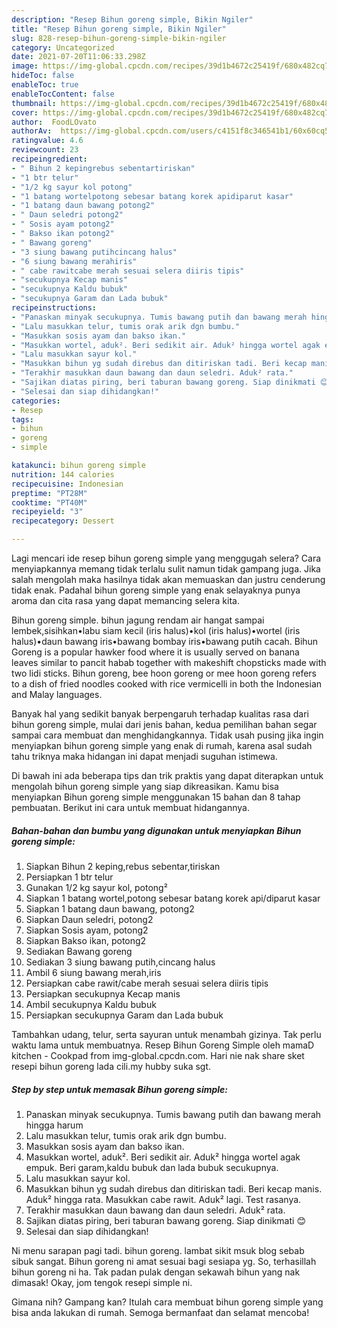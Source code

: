 ```yaml
---
description: "Resep Bihun goreng simple, Bikin Ngiler"
title: "Resep Bihun goreng simple, Bikin Ngiler"
slug: 828-resep-bihun-goreng-simple-bikin-ngiler
category: Uncategorized
date: 2021-07-20T11:06:33.298Z
image: https://img-global.cpcdn.com/recipes/39d1b4672c25419f/680x482cq70/bihun-goreng-simple-foto-resep-utama.jpg
hideToc: false
enableToc: true
enableTocContent: false
thumbnail: https://img-global.cpcdn.com/recipes/39d1b4672c25419f/680x482cq70/bihun-goreng-simple-foto-resep-utama.jpg
cover: https://img-global.cpcdn.com/recipes/39d1b4672c25419f/680x482cq70/bihun-goreng-simple-foto-resep-utama.jpg
author:  FoodLOvato
authorAv:  https://img-global.cpcdn.com/users/c4151f8c346541b1/60x60cq50/avatar.jpg
ratingvalue: 4.6
reviewcount: 23
recipeingredient:
- " Bihun 2 kepingrebus sebentartiriskan"
- "1 btr telur"
- "1/2 kg sayur kol potong"
- "1 batang wortelpotong sebesar batang korek apidiparut kasar"
- "1 batang daun bawang potong2"
- " Daun seledri potong2"
- " Sosis ayam potong2"
- " Bakso ikan potong2"
- " Bawang goreng"
- "3 siung bawang putihcincang halus"
- "6 siung bawang merahiris"
- " cabe rawitcabe merah sesuai selera diiris tipis"
- "secukupnya Kecap manis"
- "secukupnya Kaldu bubuk"
- "secukupnya Garam dan Lada bubuk"
recipeinstructions:
- "Panaskan minyak secukupnya. Tumis bawang putih dan bawang merah hingga harum"
- "Lalu masukkan telur, tumis orak arik dgn bumbu."
- "Masukkan sosis ayam dan bakso ikan."
- "Masukkan wortel, aduk². Beri sedikit air. Aduk² hingga wortel agak empuk. Beri garam,kaldu bubuk dan lada bubuk secukupnya."
- "Lalu masukkan sayur kol."
- "Masukkan bihun yg sudah direbus dan ditiriskan tadi. Beri kecap manis. Aduk² hingga rata. Masukkan cabe rawit. Aduk² lagi. Test rasanya."
- "Terakhir masukkan daun bawang dan daun seledri. Aduk² rata."
- "Sajikan diatas piring, beri taburan bawang goreng. Siap dinikmati 😊"
- "Selesai dan siap dihidangkan!"
categories:
- Resep
tags:
- bihun
- goreng
- simple

katakunci: bihun goreng simple 
nutrition: 144 calories
recipecuisine: Indonesian
preptime: "PT28M"
cooktime: "PT40M"
recipeyield: "3"
recipecategory: Dessert

---
```



Lagi mencari ide resep bihun goreng simple yang menggugah selera? Cara menyiapkannya memang tidak terlalu sulit namun tidak gampang juga. Jika salah mengolah maka hasilnya tidak akan memuaskan dan justru cenderung tidak enak. Padahal bihun goreng simple yang enak selayaknya punya aroma dan cita rasa yang dapat memancing selera kita.


Bihun goreng simple. bihun jagung rendam air hangat sampai lembek,sisihkan•labu siam kecil (iris halus)•kol (iris halus)•wortel (iris halus)•daun bawang iris•bawang bombay iris•bawang putih cacah. Bihun Goreng is a popular hawker food where it is usually served on banana leaves similar to pancit habab together with makeshift chopsticks made with two lidi sticks. Bihun goreng, bee hoon goreng or mee hoon goreng refers to a dish of fried noodles cooked with rice vermicelli in both the Indonesian and Malay languages.

Banyak hal yang sedikit banyak berpengaruh terhadap kualitas rasa dari bihun goreng simple, mulai dari jenis bahan, kedua pemilihan bahan segar sampai cara membuat dan menghidangkannya. Tidak usah pusing jika ingin menyiapkan bihun goreng simple yang enak di rumah, karena asal sudah tahu triknya maka hidangan ini dapat menjadi suguhan istimewa.


Di bawah ini ada beberapa tips dan trik praktis yang dapat diterapkan untuk mengolah bihun goreng simple yang siap dikreasikan. Kamu bisa menyiapkan Bihun goreng simple menggunakan 15 bahan dan 8 tahap pembuatan. Berikut ini cara untuk membuat hidangannya.

<!--inarticleads1-->

##### Bahan-bahan dan bumbu yang digunakan untuk menyiapkan Bihun goreng simple:

1. Siapkan  Bihun 2 keping,rebus sebentar,tiriskan
1. Persiapkan 1 btr telur
1. Gunakan 1/2 kg sayur kol, potong²
1. Siapkan 1 batang wortel,potong sebesar batang korek api/diparut kasar
1. Siapkan 1 batang daun bawang, potong2
1. Siapkan  Daun seledri, potong2
1. Siapkan  Sosis ayam, potong2
1. Siapkan  Bakso ikan, potong2
1. Sediakan  Bawang goreng
1. Sediakan 3 siung bawang putih,cincang halus
1. Ambil 6 siung bawang merah,iris
1. Persiapkan  cabe rawit/cabe merah sesuai selera diiris tipis
1. Persiapkan secukupnya Kecap manis
1. Ambil secukupnya Kaldu bubuk
1. Persiapkan secukupnya Garam dan Lada bubuk


Tambahkan udang, telur, serta sayuran untuk menambah gizinya. Tak perlu waktu lama untuk membuatnya. Resep Bihun Goreng Simple oleh mamaD kitchen - Cookpad from img-global.cpcdn.com. Hari nie nak share sket resepi bihun goreng lada cili.my hubby suka sgt. 

<!--inarticleads2-->

##### Step by step untuk memasak Bihun goreng simple:

1. Panaskan minyak secukupnya. Tumis bawang putih dan bawang merah hingga harum
1. Lalu masukkan telur, tumis orak arik dgn bumbu.
1. Masukkan sosis ayam dan bakso ikan.
1. Masukkan wortel, aduk². Beri sedikit air. Aduk² hingga wortel agak empuk. Beri garam,kaldu bubuk dan lada bubuk secukupnya.
1. Lalu masukkan sayur kol.
1. Masukkan bihun yg sudah direbus dan ditiriskan tadi. Beri kecap manis. Aduk² hingga rata. Masukkan cabe rawit. Aduk² lagi. Test rasanya.
1. Terakhir masukkan daun bawang dan daun seledri. Aduk² rata.
1. Sajikan diatas piring, beri taburan bawang goreng. Siap dinikmati 😊
1. Selesai dan siap dihidangkan!

Ni menu sarapan pagi tadi. bihun goreng. lambat sikit msuk blog sebab sibuk sangat. Bihun goreng ni amat sesuai bagi sesiapa yg. So, terhasillah bihun goreng ni ha. Tak padan pulak dengan sekawah bihun yang nak dimasak! Okay, jom tengok resepi simple ni. 

Gimana nih? Gampang kan? Itulah cara membuat bihun goreng simple yang bisa anda lakukan di rumah. Semoga bermanfaat dan selamat mencoba!
